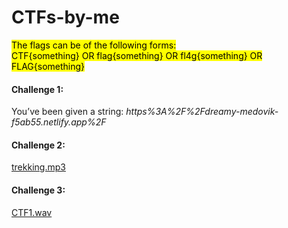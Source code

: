 # CTFs-by-me

<mark>The flags can be of the following forms:  
CTF{something} OR flag{something} OR fl4g{something} OR FLAG{something}</mark>  

#### Challenge 1:  
You’ve been given a string: _https%3A%2F%2Fdreamy-medovik-f5ab55.netlify.app%2F_  

#### Challenge 2:  
[trekking.mp3](https://github.com/adyasinghal/CTFs-by-me/blob/main/trekking.mp3)

#### Challenge 3: 
[CTF1.wav]()
